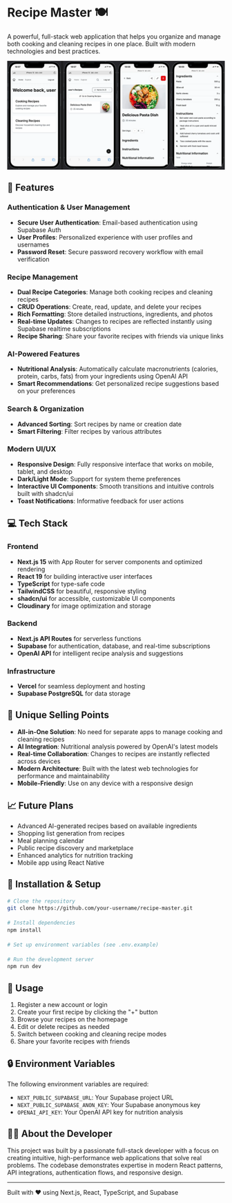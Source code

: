 # Recipe Master 🍽️

A powerful, full-stack web application that helps you organize and manage both cooking and cleaning recipes in one place. Built with modern technologies and best practices.

<div style="display: flex; justify-content: center;">
<img src="public/recipemaster.webp" alt="Recipe Master Screenshot" width="100%">
</div>

## 🚀 Features

### Authentication & User Management

- **Secure User Authentication**: Email-based authentication using Supabase Auth
- **User Profiles**: Personalized experience with user profiles and usernames
- **Password Reset**: Secure password recovery workflow with email verification

### Recipe Management

- **Dual Recipe Categories**: Manage both cooking recipes and cleaning recipes
- **CRUD Operations**: Create, read, update, and delete your recipes
- **Rich Formatting**: Store detailed instructions, ingredients, and photos
- **Real-time Updates**: Changes to recipes are reflected instantly using Supabase realtime subscriptions
- **Recipe Sharing**: Share your favorite recipes with friends via unique links

### AI-Powered Features

- **Nutritional Analysis**: Automatically calculate macronutrients (calories, protein, carbs, fats) from your ingredients using OpenAI API
- **Smart Recommendations**: Get personalized recipe suggestions based on your preferences

### Search & Organization

- **Advanced Sorting**: Sort recipes by name or creation date
- **Smart Filtering**: Filter recipes by various attributes

### Modern UI/UX

- **Responsive Design**: Fully responsive interface that works on mobile, tablet, and desktop
- **Dark/Light Mode**: Support for system theme preferences
- **Interactive UI Components**: Smooth transitions and intuitive controls built with shadcn/ui
- **Toast Notifications**: Informative feedback for user actions

## 💻 Tech Stack

### Frontend

- **Next.js 15** with App Router for server components and optimized rendering
- **React 19** for building interactive user interfaces
- **TypeScript** for type-safe code
- **TailwindCSS** for beautiful, responsive styling
- **shadcn/ui** for accessible, customizable UI components
- **Cloudinary** for image optimization and storage

### Backend

- **Next.js API Routes** for serverless functions
- **Supabase** for authentication, database, and real-time subscriptions
- **OpenAI API** for intelligent recipe analysis and suggestions

### Infrastructure

- **Vercel** for seamless deployment and hosting
- **Supabase PostgreSQL** for data storage

## 🌟 Unique Selling Points

- **All-in-One Solution**: No need for separate apps to manage cooking and cleaning recipes
- **AI Integration**: Nutritional analysis powered by OpenAI's latest models
- **Real-time Collaboration**: Changes to recipes are instantly reflected across devices
- **Modern Architecture**: Built with the latest web technologies for performance and maintainability
- **Mobile-Friendly**: Use on any device with a responsive design

## 📈 Future Plans

- Advanced AI-generated recipes based on available ingredients
- Shopping list generation from recipes
- Meal planning calendar
- Public recipe discovery and marketplace
- Enhanced analytics for nutrition tracking
- Mobile app using React Native

## 🔧 Installation & Setup

```bash
# Clone the repository
git clone https://github.com/your-username/recipe-master.git

# Install dependencies
npm install

# Set up environment variables (see .env.example)

# Run the development server
npm run dev
```

## 📱 Usage

1. Register a new account or login
2. Create your first recipe by clicking the "+" button
3. Browse your recipes on the homepage
4. Edit or delete recipes as needed
5. Switch between cooking and cleaning recipe modes
6. Share your favorite recipes with friends

## 🔒 Environment Variables

The following environment variables are required:

- `NEXT_PUBLIC_SUPABASE_URL`: Your Supabase project URL
- `NEXT_PUBLIC_SUPABASE_ANON_KEY`: Your Supabase anonymous key
- `OPENAI_API_KEY`: Your OpenAI API key for nutrition analysis

## 👨‍💻 About the Developer

This project was built by a passionate full-stack developer with a focus on creating intuitive, high-performance web applications that solve real problems. The codebase demonstrates expertise in modern React patterns, API integrations, authentication flows, and responsive design.

---

Built with ❤️ using Next.js, React, TypeScript, and Supabase
